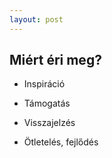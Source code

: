 ```yaml
---
layout: post
---
```


## Miért éri meg?

- Inspiráció

- Támogatás

- Visszajelzés

- Ötletelés, fejlődés
